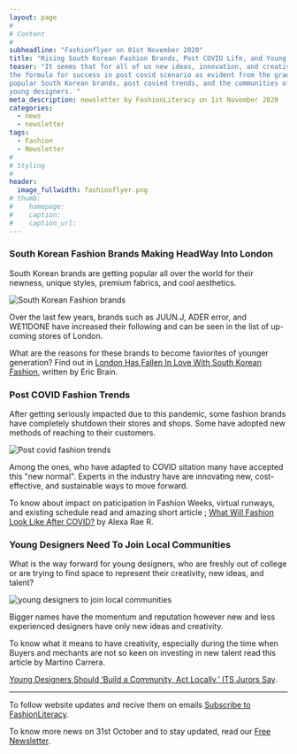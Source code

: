 ```yaml
---
layout: page
#
# Content
#
subheadline: "Fashionflyer on 01st November 2020"
title: "Rising South Korean Fashion Brands, Post COVID Life, and Young Designers"
teaser: "It seems that for all of us new ideas, innovation, and creativity are
the formula for success in post covid scenario as evident from the gradual rise of
popular South Korean brands, post covied trends, and the communities of
young designers. "
meta_description: newsletter by FashionLiteracy on 1st November 2020 
categories:
  - news
  - newsletter
tags:
  - Fashion
  - Newsletter
#
# Styling
#
header:
  image_fullwidth: fashionflyer.png
# thumb:
#    homepage:
#    caption:
#    caption_url:
---
```


### South Korean Fashion Brands Making HeadWay Into London

South Korean brands are getting popular all over the world for their newness,
unique styles, premium fabrics, and cool aesthetics. 


<p><img src="{{site.url}}/images/resized/480/newsletter_01_nov_post1.jpg" alt="South Korean Fashion brands" srcset="            {{site.url}}/images/resized/320/newsletter_01_nov_post1.jpg 320w,            {{site.url}}/images/resized/480/newsletter_01_nov_post1.jpg 480w,            {{site.url}}/images/resized/600/newsletter_01_nov_post1.jpg 600w,            {{site.url}}/images/resized/800/newsletter_01_nov_post1.jpg 800w,    " /></p>

Over the last few years, brands such as JUUN.J, ADER error, and WE11DONE have
increased their following and can be seen in the list of up-coming stores of
London.

What are the reasons for these brands to become faviorites of younger
generation? Find out in  [London Has Fallen In Love With South Korean
Fashion](https://hypebeast.com/2020/10/korean-fashion-brands-london-ujng-xu-store-emerging-designers), written by Eric Brain.



### Post COVID Fashion Trends

After getting seriously impacted due to this pandemic, some fashion brands have
completely shutdown their stores and shops. Some have adopted new methods of
reaching to their customers.


<p><img src="{{site.url}}/images/resized/480/newsletter_01_nov_post2.jpg" alt="Post covid fashion trends" srcset="            {{site.url}}/images/resized/320/newsletter_01_nov_post2.jpg 320w,            {{site.url}}/images/resized/480/newsletter_01_nov_post2.jpg 480w,            {{site.url}}/images/resized/600/newsletter_01_nov_post2.jpg 600w,            {{site.url}}/images/resized/800/newsletter_01_nov_post2.jpg 800w,    " /></p>

Among the ones, who have adapted to COVID sitation many have accepted this "new
normal". Experts in the industry have are innovating new, cost-effective, and
sustainable ways to move forward.

To know about impact on paticipation in Fashion Weeks, virtual runways, and
existing schedule read and amazing short article ; [
What Will Fashion Look Like After
COVID?](https://www.hercampus.com/school/montclair/what-will-fashion-look-after-covid) by Alexa Rae R.

### Young Designers Need To Join Local Communities

What is the way forward for young designers, who are freshly out of college or
are trying to find space to represent their creativity, new ideas, and talent?


<p><img src="{{site.url}}/images/resized/480/newsletter_01_nov_post3.jpg" alt="young designers to join local communities" srcset="            {{site.url}}/images/resized/320/newsletter_01_nov_post3.jpg 320w,            {{site.url}}/images/resized/480/newsletter_01_nov_post3.jpg 480w,            {{site.url}}/images/resized/600/newsletter_01_nov_post3.jpg 600w,    " /></p>

Bigger names have the momentum and reputation however new and less experienced
designers have only new ideas and creativity.

To know what it means to have creativity, especially during the time when
Buyers and mechants are not so keen on investing in new talent read this
article by Martino Carrera.

[Young Designers Should ‘Build a Community, Act Locally,’ ITS Jurors
Say](https://wwd.com/fashion-news/fashion-features/young-designers-should-build-community-act-locally-its-jurors-say-1234650123/).

<hr>

To follow website updates and recive them on emails [Subscribe to
FashionLiteracy](https://feedburner.google.com/fb/a/mailverify?uri=Fashionliteracy&amp;loc=en_US).

To know more news on 31st October and to stay updated, read our [Free
Newsletter](http://newsletter.fashionliteracy.com/?edition_id=c91a5160-1b9e-11eb-8f10-0cc47a0d1609).
